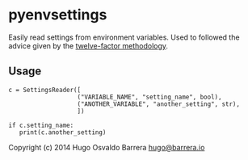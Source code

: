 pyenvsettings
=============

Easily read settings from environment variables.  Used to followed the advice given by the [twelve-factor methodology](http://12factor.net/config).

Usage
-----

```
c = SettingsReader([
                   ("VARIABLE_NAME", "setting_name", bool),
                   ("ANOTHER_VARIABLE", "another_setting", str),
                   ])

if c.setting_name:
   print(c.another_setting)
```

Copyright (c) 2014 Hugo Osvaldo Barrera <hugo@barrera.io>